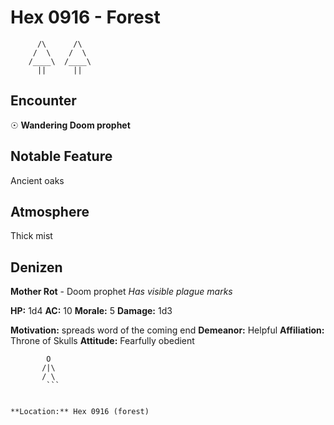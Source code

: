 # Hex 0916 - Forest
```
      /\      /\
     /  \    /  \
    /____\  /____\
      ||      ||
```

## Encounter

☉ **Wandering Doom prophet**

## Notable Feature

Ancient oaks

## Atmosphere

Thick mist

## Denizen

**Mother Rot** - Doom prophet
*Has visible plague marks*

**HP:** 1d4 **AC:** 10 **Morale:** 5
**Damage:** 1d3

**Motivation:** spreads word of the coming end
**Demeanor:** Helpful
**Affiliation:** Throne of Skulls
**Attitude:** Fearfully obedient

```
        O
       /|\
       / \
        ```


**Location:** Hex 0916 (forest)
